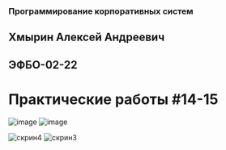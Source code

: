 ### Программирование корпоративных систем
## Хмырин Алексей Андреевич
## ЭФБО-02-22
# Практические работы #14-15
![image](https://github.com/user-attachments/assets/88e36579-48ee-4c07-b317-f96dd16f3877)
![image](https://github.com/user-attachments/assets/e9ba2b33-5dd3-4e11-8b22-722d3e6e6237)

![скрин4](https://github.com/user-attachments/assets/09763c8a-6bb9-44ef-84f9-ec318a466bf9)
![скрин3](https://github.com/user-attachments/assets/fc8dbb4e-6a9a-4f9f-8e88-bfc9e2f189c6)
